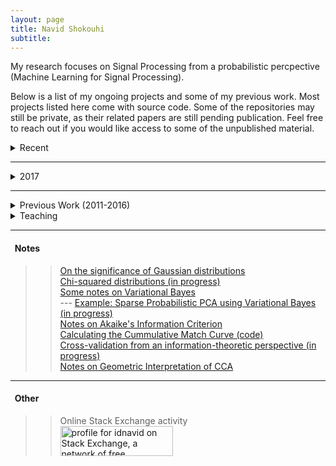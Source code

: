 ```yaml
---
layout: page
title: Navid Shokouhi
subtitle: 
---
```


My research focuses on Signal Processing from a probabilistic percpective (Machine Learning for Signal Processing).

Below is a list of my ongoing projects and some of my previous work. Most projects listed here come with source code. Some of the repositories may still be private, as their related papers are still pending publication. Feel free to reach out if you would like access to some of the unpublished material.

<details><summary>
   Recent
</summary>
   <a href="https://github.com/idnavid/selectOrder_public">model order selection for CCA</a><br/>
   <a href="https://github.com/idnavid/robustHRF">Robust HRF estimation (fNIRS) -- (private)</a><br/>
   <a href="https://github.com/idnavid/robustHRF">Multi-target Speaker Identification - 2018 MCE challenge -- (private)</a><br/>
   <a href="https://github.com/idnavid/sparse_CCA">Sparse Canonical Correlation Analysis -- (private)</a><br/>
   <a href="https://github.com/idnavid/sparse_PCA">Sparse Principal Component Analysis -- (private)</a><br/>
</details>

------
<details><summary>
   2017
</summary>
   <a href="https://github.com/idnavid/RBFadapt">RBF Neural Networks -- (private)</a><br/>
   <a href="https://github.com/idnavid/selectOrder_public">model order selection</a><br/>
   <a href="http://ieeexplore.ieee.org/document/8290677/">2D-Whitening for face recognition</a><br/>
   <a href="https://github.com/idnavid/spkr_diarization">Speaker Diarization (python)</a><br/>
</details>

------
<details><summary>
   Previous Work (2011-2016)
</summary>
PhD (UT Dallas, 2017) dissertation: Speaker Recognition and Diarization in Multi-Speaker Signals. A link to my dissertation can be found <a href="https://github.com/idnavid/dissertation/blob/master/SHOKOUHI-DISSERTATION-2017-rev3.pdf">here.</a><br/>
   Some code excerpts from my PhD work:
   Overlapped Speech Detection <a href="https://github.com/idnavid/pyknograms">(code)</a> and <a href="https://ieeexplore.ieee.org/document/7872488/">(paper)</a><br/>
    <a href="https://github.com/cyu0913/CRSS-SpkrDiar">UTDallas-CRSS Speaker Diarization tool-box -- (private)</a><br/>
    <a href="https://github.com/idnavid/speech_activity_detection">Speech Activity Detection for UT-Dallas projects</a><br/>
    <a href="https://github.com/idnavid/py_vad_tool">light-weight Speech Activity Detection</a><br/>
    <a href="https://github.com/idnavid/sre2016">Speaker verification (includes code additions to Kaldi: NDA, Clustering, DCF calculations</a><br/>   
</details>

<details><summary>
   Teaching
</summary>
   <a href="https://github.com/idnavid/imageprocessing_elen90076">Digital Image Processing ELEN90076-Melbourne Univ.</a>
</details>

------
#### &nbsp;&nbsp;Notes
>> [On the significance of Gaussian distributions](https://github.com/idnavid/misc/blob/master/Gaussian_approximation.md)<br/>
>> [Chi-squared distributions (in progress)](NA)<br/>
>> [Some notes on Variational Bayes](https://github.com/idnavid/misc/blob/master/variationalbayes_doc1.ipynb)<br/>
   --- [Example: Sparse Probabilistic PCA using Variational Bayes (in progress)](na)<br/>
>> [Notes on Akaike's Information Criterion](https://github.com/idnavid/misc/blob/master/deriving_aic.pdf)<br/>
>> [Calculating the Cummulative Match Curve (code)](https://github.com/idnavid/misc/blob/master/plot_cmc.m)<br/>
>> [Cross-validation from an information-theoretic perspective (in progress)](na)<br/>
>> [Notes on Geometric Interpretation of CCA](https://github.com/idnavid/misc/blob/master/cca_geometricinterp.ipynb)<br/>

------
#### &nbsp;&nbsp;Other<br/>
>> Online Stack Exchange activity<br/>
>> <a href="https://stackexchange.com/users/1800970/idnavid?tab=accounts"><img src="https://stackexchange.com/users/flair/1800970.png" width="180" height="48" alt="profile for idnavid on Stack Exchange, a network of free, community-driven Q&amp;A sites" title="profile for idnavid on Stack Exchange, a network of free, community-driven Q&amp;A sites" /></a> <br/>
